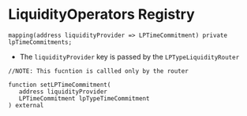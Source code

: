 # LiquidityOperators Registry


```solidity
mapping(address liquidityProvider => LPTimeCommitment) private lpTimeCommitments;

```

- The `liquidityProvider` key is passed by the `LPTypeLiquidityRouter`

```solidity
//NOTE: This fucntion is callled only by the router

function setLPTimeCommitment(
   address liquidityProvider
   LPTimeCommitment lpTypeTimeCommitment
) external 
```